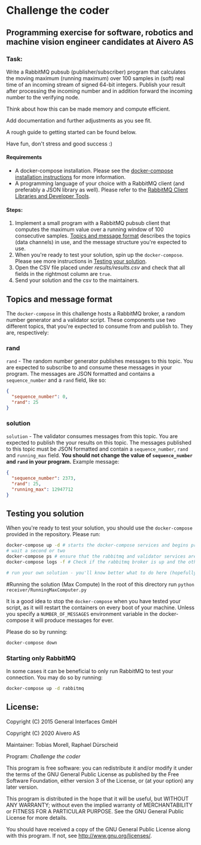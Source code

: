 # Challenge the coder

## Programming exercise for software, robotics and machine vision engineer candidates at Aivero AS

### Task:
Write a RabbitMQ pubsub (publisher/subscriber) program that calculates the moving maximum (running maximum) over 100
samples in (soft) real time of an incoming stream of signed 64-bit integers.
Publish your result after processing the incoming number and in addition forward the incoming number to the verifying node.

Think about how this can be made memory and compute efficient.

Add documentation and further adjustments as you see fit.

A rough guide to getting started can be found below.

Have fun, don't stress and good success :)

#### Requirements

* A docker-compose installation. Please see the [docker-compose installation instructions](https://docs.docker.com/compose/install/) for more information.
* A programming language of your choice with a RabbitMQ client (and preferably a JSON library as well). Please refer to the [RabbitMQ Client Libraries and Developer Tools](https://www.rabbitmq.com/devtools.html).

#### Steps:

1. Implement a small program with a RabbitMQ pubsub client that computes the maximum value over a running window of 100 consecutive samples. [Topics and message format](#topics-and-message-format)
describes the topics (data channels) in use, and the message structure you're expected to use.
2. When you're ready to test your solution, spin up the `docker-compose`. Please see more instructions in [Testing your solution](#testing-your-solution).
3. Open the CSV file placed under *results/results.csv* and check that all fields in the rightmost column are `true`.
4. Send your solution and the csv to the maintainers.

## Topics and message format

The `docker-compose` in this challenge hosts a RabbitMQ broker, a random number generator and a validator script. These
components use two different topics, that you're expected to consume from and publish to. They are, respectively:


### rand

`rand` - The random number generator publishes messages to this topic. You are expected to subscribe to and consume
these messages in your program. The messages are JSON formatted and contains a `sequence_number` and a `rand` field, like
so:

```json
{
  "sequence_number": 0,
  "rand": 25
}
```

### solution

`solution` - The validator consumes messages from this topic. You are expected to publish the your results on this
topic. The messages published to this topic must be JSON formatted and contain a `sequence_number`, `rand` and
`running_max` field. **You should not change the value of `sequence_number` and `rand` in your program.** Example message:

```json
{
  "sequence_number": 2373,
  "rand": 25,
  "running_max": 12947712
}
```

## Testing you solution

When you're ready to test your solution, you should use the `docker-compose` provided in the repository. Please run:

```bash
docker-compose up -d # starts the docker-compose services and begins producing messages
# wait a second or two
docker-compose ps # ensure that the rabbitmq and validator services are "up". The number generator will terminate once it has produced its allocated number of messages.
docker-compose logs -f # Check if the rabbitmq broker is up and the other services have `CONNECTED`

# run your own solution - you'll know better what to do here (hopefully)
```


#Running the solution (Max Compute)
In the root of this directory run `python receiver/RunningMaxComputer.py`


It is a good idea to stop the `docker-compose` when you have tested your script, as it will restart the containers on every boot of your machine.
Unless you specify a `NUMBER_OF_MESSAGES` environment variable in the docker-compose it will produce messages for ever.

Please do so by running:

```bash
docker-compose down
```

### Starting only RabbitMQ

In some cases it can be beneficial to only run RabbitMQ to test your connection. You may do so by running:

```bash
docker-compose up -d rabbitmq
```

## License:
Copyright (C) 2015 General Interfaces GmbH

Copyright (C) 2020 Aivero AS

Maintainer: Tobias Morell, Raphael Dürscheid

Program: *Challenge the coder*

This program is free software: you can redistribute it and/or modify
it under the terms of the GNU General Public License as published by
the Free Software Foundation, either version 3 of the License, or
(at your option) any later version.

This program is distributed in the hope that it will be useful,
but WITHOUT ANY WARRANTY; without even the implied warranty of
MERCHANTABILITY or FITNESS FOR A PARTICULAR PURPOSE.  See the
GNU General Public License for more details.

You should have received a copy of the GNU General Public License
along with this program.  If not, see <http://www.gnu.org/licenses/>.

